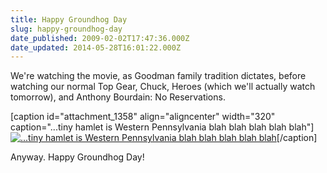 ```yaml
---
title: Happy Groundhog Day
slug: happy-groundhog-day
date_published: 2009-02-02T17:47:36.000Z
date_updated: 2014-05-28T16:01:22.000Z
---
```


We're watching the movie, as Goodman family tradition dictates, before watching our normal Top Gear, Chuck, Heroes (which we'll actually watch tomorrow), and Anthony Bourdain: No Reservations.

[caption id="attachment_1358" align="aligncenter" width="320" caption="...tiny hamlet is Western Pennsylvania blah blah blah blah blah"][![...tiny hamlet is Western Pennsylvania blah blah blah blah blah](http://res.cloudinary.com/joelgoodman/image/upload/v1401314483/groundhog-day_l1_o891un.jpg)](http://res.cloudinary.com/joelgoodman/image/upload/v1401314483/groundhog-day_l1_o891un.jpg)[/caption]

Anyway. Happy Groundhog Day!
